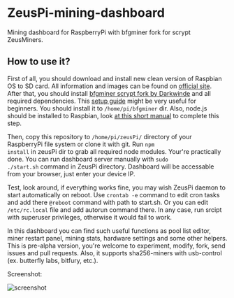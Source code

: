 # ZeusPi-mining-dashboard
Mining dashboard for RaspberryPi with bfgminer fork for scrypt ZeusMiners.

<h2>How to use it?</h2>

First of all, you should download and install new clean version of Raspbian OS to SD card. All information and images can be found on <a href="https://www.raspberrypi.org/downloads/raspbian/">official site<a/>. After that, you should install <a href="https://github.com/Darkwinde/bfgminer">bfgminer scrypt fork by Darkwinde</a> and all required dependencies. This <a href="http://blog.rastating.com/mining-dogecoin-with-a-zeusminer-blizzard-and-a-raspberry-pi/">setup guide</a> might be very useful for beginners. You should install it to <code>/home/pi/bfgminer</code> dir. Also, node.js should be installed to Raspbian, look <a href="https://blog.wia.io/installing-node-js-v4-0-0-on-a-raspberry-pi">at this short manual</a> to complete this step.

Then, copy this repository to <code>/home/pi/zeusPi/</code> directory of your RaspberryPi file system or clone it with git. Run <code>npm install</code> in zeusPi dir to grab all required node modules. Your're practically done. You can run dashboard server manually with <code>sudo ./start.sh</code> command in ZeusPi directory. Dashboard will be accessable from your browser, just enter your device IP. 

Test, look around, if everything works fine, you may wish ZeusPi daemon to start automatically on reboot. Use <code>crontab -e</code> command to edit cron tasks and add there <code>@reboot</code> command with path to start.sh. Or you can edit <code>/etc/rc.local</code> file and add autorun command there. In any case, run srcipt with superuser privileges, otherwise it would fail to work. 

In this dashboard you can find such useful functions as pool list editor, miner restart panel, mining stats, hardware settings and some other helpers. This is pre-alpha version, you're welcome to experiment, modify, fork, send issues and pull requests. Also, it supports sha256-miners with usb-control (ex. butterfly labs, bitfury, etc.).

Screenshot:

![screenshot](https://github.com/metavoid/ZeusPi-mining-dashboard/blob/master/screenshot.png)
